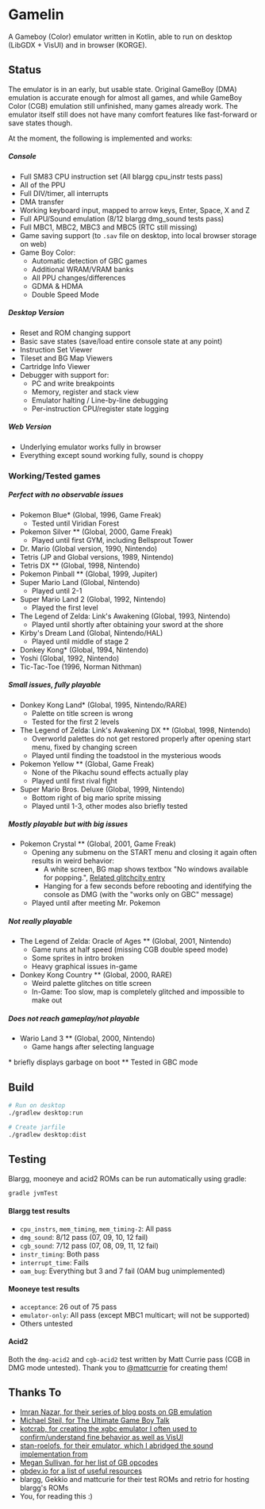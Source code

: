 # Gamelin
A Gameboy (Color) emulator written in Kotlin, able to run on desktop (LibGDX + VisUI) and in browser (KORGE).

## Status
The emulator is in an early, but usable state. Original GameBoy (DMA) emulation is accurate enough for
almost all games, and while GameBoy Color (CGB) emulation still unfinished, many games already work.
The emulator itself still does not have many comfort features like fast-forward or save states though.

At the moment, the following is implemented and works:

##### Console
- Full SM83 CPU instruction set (All blargg cpu_instr tests pass)
- All of the PPU
- Full DIV/timer, all interrupts
- DMA transfer
- Working keyboard input, mapped to arrow keys, Enter, Space, X and Z
- Full APU/Sound emulation (8/12 blargg dmg_sound tests pass)
- Full MBC1, MBC2, MBC3 and MBC5 (RTC still missing)
- Game saving support (to `.sav` file on desktop, into local browser storage on web)
- Game Boy Color:
    - Automatic detection of GBC games
    - Additional WRAM/VRAM banks
    - All PPU changes/differences
    - GDMA & HDMA
    - Double Speed Mode

##### Desktop Version
- Reset and ROM changing support
- Basic save states (save/load entire console state at any point)
- Instruction Set Viewer
- Tileset and BG Map Viewers
- Cartridge Info Viewer
- Debugger with support for:
    - PC and write breakpoints
    - Memory, register and stack view
    - Emulator halting / Line-by-line debugging
    - Per-instruction CPU/register state logging

##### Web Version
- Underlying emulator works fully in browser
- Everything except sound working fully, sound is choppy

### Working/Tested games
##### Perfect with no observable issues
- Pokemon Blue* (Global, 1996, Game Freak)
    - Tested until Viridian Forest
- Pokemon Silver ** (Global, 2000, Game Freak)
    - Played until first GYM, including Bellsprout Tower
- Dr. Mario (Global version, 1990, Nintendo)
- Tetris (JP and Global versions, 1989, Nintendo)
- Tetris DX ** (Global, 1998, Nintendo)
- Pokemon Pinball ** (Global, 1999, Jupiter)
- Super Mario Land (Global, Nintendo)
    - Played until 2-1
- Super Mario Land 2 (Global, 1992, Nintendo)
    - Played the first level
- The Legend of Zelda: Link's Awakening (Global, 1993, Nintendo)
    - Played until shortly after obtaining your sword at the shore
- Kirby's Dream Land (Global, Nintendo/HAL)
    - Played until middle of stage 2
- Donkey Kong* (Global, 1994, Nintendo)
- Yoshi (Global, 1992, Nintendo)
- Tic-Tac-Toe (1996, Norman Nithman)

##### Small issues, fully playable
- Donkey Kong Land* (Global, 1995, Nintendo/RARE)
    - Palette on title screen is wrong
    - Tested for the first 2 levels
- The Legend of Zelda: Link's Awakening DX ** (Global, 1998, Nintendo)
    - Overworld palettes do not get restored properly after opening start menu, fixed by changing screen
    - Played until finding the toadstool in the mysterious woods
- Pokemon Yellow ** (Global, Game Freak)
    - None of the Pikachu sound effects actually play
    - Played until first rival fight
- Super Mario Bros. Deluxe (Global, 1999, Nintendo)
    - Bottom right of big mario sprite missing
    - Played until 1-3, other modes also briefly tested
    
##### Mostly playable but with big issues
- Pokemon Crystal ** (Global, 2001, Game Freak)
    - Opening any submenu on the START menu and closing it again often results
    in weird behavior: 
        - A white screen, BG map shows textbox "No windows available for popping.", [Related glitchcity entry](https://glitchcity.wiki/Event_data_debugging_messages)
        - Hanging for a few seconds before rebooting and identifying the console as DMG (with the "works only on GBC" message)
    - Played until after meeting Mr. Pokemon

##### Not really playable
- The Legend of Zelda: Oracle of Ages ** (Global, 2001, Nintendo)
    - Game runs at half speed (missing CGB double speed mode)
    - Some sprites in intro broken
    - Heavy graphical issues in-game
- Donkey Kong Country ** (Global, 2000, RARE)
    - Weird palette glitches on title screen
    - In-Game: Too slow, map is completely glitched and impossible to make out

##### Does not reach gameplay/not playable
- Wario Land 3 ** (Global, 2000, Nintendo)
    - Game hangs after selecting language

\* briefly displays garbage on boot
\** Tested in GBC mode

## Build
``` bash
# Run on desktop
./gradlew desktop:run

# Create jarfile
./gradlew desktop:dist
```

## Testing
Blargg, mooneye and acid2 ROMs can be run automatically using gradle:
```bash
gradle jvmTest
```

#### Blargg test results
- `cpu_instrs`, `mem_timing`, `mem_timing-2`: All pass
- `dmg_sound`: 8/12 pass (07, 09, 10, 12 fail)
- `cgb_sound`: 7/12 pass (07, 08, 09, 11, 12 fail)
- `instr_timing`: Both pass
- `interrupt_time`: Fails
- `oam_bug`: Everything but 3 and 7 fail (OAM bug unimplemented)

#### Mooneye test results
- `acceptance`: 26 out of 75 pass
- `emulator-only`: All pass (except MBC1 multicart; will not be supported)
- Others untested

#### Acid2
Both the `dmg-acid2` and `cgb-acid2` test written by Matt Currie pass (CGB in DMG mode untested).
Thank you to [@mattcurrie](https://github.com/mattcurrie) for creating them!

## Thanks To
- [Imran Nazar, for their series of blog posts on GB emulation](http://imrannazar.com/GameBoy-Emulation-in-JavaScript:-The-CPU)
- [Michael Steil, for The Ultimate Game Boy Talk](https://media.ccc.de/v/33c3-8029-the_ultimate_game_boy_talk)
- [kotcrab, for creating the xgbc emulator I often used to confirm/understand fine behavior as well as VisUI](https://github.com/kotcrab/xgbc)
- [stan-roelofs, for their emulator, which I abridged the sound implementation from](https://github.com/stan-roelofs/Kotlin-Gameboy-Emulator)
- [Megan Sullivan, for her list of GB opcodes](https://meganesulli.com/blog/game-boy-opcodes)
- [gbdev.io for a list of useful resources](https://gbdev.io)
- blargg, Gekkio and mattcurie for their test ROMs and retrio for hosting blargg's ROMs
- You, for reading this :)
